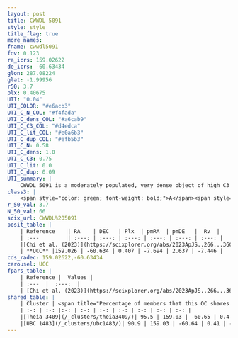 ```yaml
---
layout: post
title: CWWDL 5091
style: style
title_flag: true
more_names: 
fname: cwwdl5091
fov: 0.123
ra_icrs: 159.02622
de_icrs: -60.63434
glon: 287.08224
glat: -1.99956
r50: 3.7
plx: 0.40675
UTI: "0.04"
UTI_COLOR: "#e6acb3"
UTI_C_N_COL: "#f4fada"
UTI_C_dens_COL: "#a6cab9"
UTI_C_C3_COL: "#d4edca"
UTI_C_lit_COL: "#e0a6b3"
UTI_C_dup_COL: "#efb5b3"
UTI_C_N: 0.58
UTI_C_dens: 1.0
UTI_C_C3: 0.75
UTI_C_lit: 0.0
UTI_C_dup: 0.09
UTI_summary: |
    CWWDL 5091 is a moderately populated, very dense object of high C3 quality. It was recently reported in the literature.<br><br><span style="color: #99180f; font-weight: bold;">Warning: </span>This is very likely a duplicate object, which shares a large percentage of members with at least one previously reported entry.
class3: |
    <span style="color: green; font-weight: bold;">A</span><span style="color: #FFC300; font-weight: bold;">B</span>
r_50_val: 3.7
N_50_val: 66
scix_url: CWWDL%205091
posit_table: |
    | Reference    | RA    | DEC   | Plx  | pmRA  | pmDE   |  Rv  |
    | :---         | :---: | :---: | :---: | :---: | :---: | :---: |
    |[Chi et al. (2023)](https://scixplorer.org/abs/2023ApJS..266...36C) | 159.002 | -60.635 | 0.42 | -7.62 | 2.671 | -- |
    | **UCC** |159.026 | -60.634 | 0.407 | -7.694 | 2.637 | -7.446 | 
cds_radec: 159.02622,-60.63434
carousel: UCC
fpars_table: |
    | Reference |  Values |
    | :---  |  :---:  |
    | [Chi et al. (2023)](https://scixplorer.org/abs/2023ApJS..266...36C) | `logAge=6.59, Z=0.27` |
shared_table: |
    | Cluster | <span title="Percentage of members that this OC shares with the ones listed">%</span>   | RA   | DEC   | Plx   | pmRA  | pmDE  | Rv | UTI |
    | :-: | :-: |:-: | :-: | :-: | :-: | :-: | :-: | :-: |
    |[Theia 3409](/_clusters/theia3409/)| 95.5 | 159.03 | -60.65 | 0.4 | -7.72 | 2.65 | -7.45 |0.04 |
    |[UBC 1483](/_clusters/ubc1483/)| 90.9 | 159.03 | -60.64 | 0.41 | -7.72 | 2.65 | -7.45 |0.5 |
---
```

